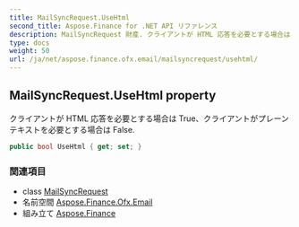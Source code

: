```yaml
---
title: MailSyncRequest.UseHtml
second_title: Aspose.Finance for .NET API リファレンス
description: MailSyncRequest 財産. クライアントが HTML 応答を必要とする場合は Trueクライアントがプレーン テキストを必要とする場合は False.
type: docs
weight: 50
url: /ja/net/aspose.finance.ofx.email/mailsyncrequest/usehtml/
---
```

## MailSyncRequest.UseHtml property

クライアントが HTML 応答を必要とする場合は True、クライアントがプレーン テキストを必要とする場合は False.

```csharp
public bool UseHtml { get; set; }
```

### 関連項目

* class [MailSyncRequest](../)
* 名前空間 [Aspose.Finance.Ofx.Email](../../mailsyncrequest/)
* 組み立て [Aspose.Finance](../../../)


